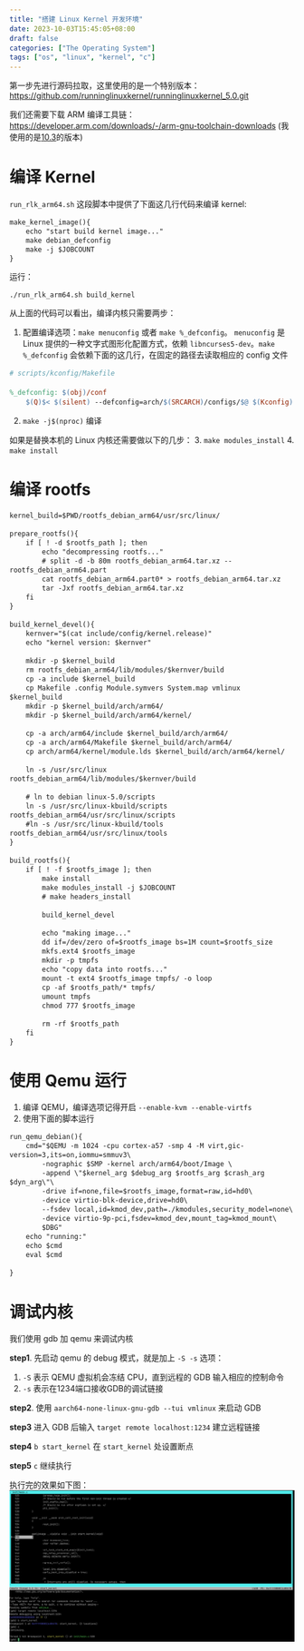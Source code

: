 ```yaml
---
title: "搭建 Linux Kernel 开发环境"
date: 2023-10-03T15:45:05+08:00
draft: false
categories: ["The Operating System"]
tags: ["os", "linux", "kernel", "c"]
---
```


第一步先进行源码拉取，这里使用的是一个特别版本：https://github.com/runninglinuxkernel/runninglinuxkernel_5.0.git

我们还需要下载 ARM 编译工具链：https://developer.arm.com/downloads/-/arm-gnu-toolchain-downloads (我使用的是[10.3](https://developer.arm.com/downloads/-/gnu-a)的版本)

# 编译 Kernel
`run_rlk_arm64.sh` 这段脚本中提供了下面这几行代码来编译 kernel:

```shell
make_kernel_image(){
	echo "start build kernel image..."
	make debian_defconfig
	make -j $JOBCOUNT
}
```
运行：
```
./run_rlk_arm64.sh build_kernel
```
从上面的代码可以看出，编译内核只需要两步：
1. 配置编译选项：`make menuconfig` 或者 `make %_defconfig`。 `menuconfig` 是 Linux 提供的一种文字式图形化配置方式，依赖 `libncurses5-dev`。`make %_defconfig` 会依赖下面的这几行，在固定的路径去读取相应的 config 文件
```makefile
# scripts/kconfig/Makefile

%_defconfig: $(obj)/conf
	$(Q)$< $(silent) --defconfig=arch/$(SRCARCH)/configs/$@ $(Kconfig)
```
2. `make -j$(nproc)` 编译

如果是替换本机的 Linux 内核还需要做以下的几步：
3. `make modules_install`
4. `make install`
# 编译 rootfs
```shell
kernel_build=$PWD/rootfs_debian_arm64/usr/src/linux/

prepare_rootfs(){
	if [ ! -d $rootfs_path ]; then
		echo "decompressing rootfs..."
		# split -d -b 80m rootfs_debian_arm64.tar.xz -- rootfs_debian_arm64.part 
		cat rootfs_debian_arm64.part0* > rootfs_debian_arm64.tar.xz
		tar -Jxf rootfs_debian_arm64.tar.xz
	fi
}

build_kernel_devel(){
	kernver="$(cat include/config/kernel.release)"
	echo "kernel version: $kernver"

	mkdir -p $kernel_build
	rm rootfs_debian_arm64/lib/modules/$kernver/build
	cp -a include $kernel_build
	cp Makefile .config Module.symvers System.map vmlinux $kernel_build
	mkdir -p $kernel_build/arch/arm64/
	mkdir -p $kernel_build/arch/arm64/kernel/

	cp -a arch/arm64/include $kernel_build/arch/arm64/
	cp -a arch/arm64/Makefile $kernel_build/arch/arm64/
	cp arch/arm64/kernel/module.lds $kernel_build/arch/arm64/kernel/

	ln -s /usr/src/linux rootfs_debian_arm64/lib/modules/$kernver/build

	# ln to debian linux-5.0/scripts
	ln -s /usr/src/linux-kbuild/scripts rootfs_debian_arm64/usr/src/linux/scripts
	#ln -s /usr/src/linux-kbuild/tools rootfs_debian_arm64/usr/src/linux/tools
}

build_rootfs(){
	if [ ! -f $rootfs_image ]; then
		make install
		make modules_install -j $JOBCOUNT
		# make headers_install

		build_kernel_devel

		echo "making image..."
		dd if=/dev/zero of=$rootfs_image bs=1M count=$rootfs_size
		mkfs.ext4 $rootfs_image
		mkdir -p tmpfs
		echo "copy data into rootfs..."
		mount -t ext4 $rootfs_image tmpfs/ -o loop
		cp -af $rootfs_path/* tmpfs/
		umount tmpfs
		chmod 777 $rootfs_image

		rm -rf $rootfs_path
	fi
}
```

# 使用 Qemu 运行
1. 编译 QEMU，编译选项记得开启 `--enable-kvm --enable-virtfs`
2. 使用下面的脚本运行
```shell
run_qemu_debian(){
	cmd="$QEMU -m 1024 -cpu cortex-a57 -smp 4 -M virt,gic-version=3,its=on,iommu=smmuv3\
		-nographic $SMP -kernel arch/arm64/boot/Image \
		-append \"$kernel_arg $debug_arg $rootfs_arg $crash_arg $dyn_arg\"\
		-drive if=none,file=$rootfs_image,format=raw,id=hd0\
		-device virtio-blk-device,drive=hd0\
		--fsdev local,id=kmod_dev,path=./kmodules,security_model=none\
		-device virtio-9p-pci,fsdev=kmod_dev,mount_tag=kmod_mount\
		$DBG"
	echo "running:"
	echo $cmd
	eval $cmd

}
```

# 调试内核
我们使用 gdb 加 qemu 来调试内核

**step1**. 先启动 qemu 的 debug 模式，就是加上 `-S -s` 选项：
1. `-S` 表示 QEMU 虚拟机会冻结 CPU，直到远程的 GDB 输入相应的控制命令
2. `-s` 表示在1234端口接收GDB的调试链接

**step2**. 使用 `aarch64-none-linux-gnu-gdb --tui vmlinux` 来启动 GDB

**step3** 进入 GDB 后输入 `target remote localhost:1234` 建立远程链接

**step4** `b start_kernel` 在 `start_kernel` 处设置断点

**step5** `c` 继续执行

执行完的效果如下图：
![gdb-result](./gdb-result.png)